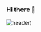 ### Hi there 👋
![header](https://capsule-render.vercel.app/api?type=slice&color=a5dff9&height=400&section=header&text=JaeJae's%20Github&fontAlign=70&rotate=13&fontAlignY=25&desc=seulzzang's%20GitHub&descAlign=70.&descAlignY=44))
